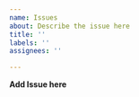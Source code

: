 ```yaml
---
name: Issues
about: Describe the issue here
title: ''
labels: ''
assignees: ''

---
```


**Add Issue here**
